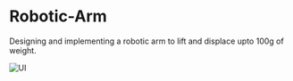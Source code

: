 # Robotic-Arm
Designing and implementing a robotic arm to lift and displace upto 100g of weight.

![UI](https://github.com/user-attachments/assets/a0d58ec6-1615-494a-8a2b-16cc9d5044ae)
